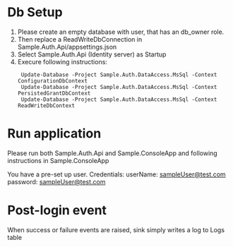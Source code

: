 # Db Setup

1. Please create an empty database with user, that has an db_owner role.
2. Then replace a ReadWriteDbConnection in Sample.Auth.Api/appsettings.json 
3. Select Sample.Auth.Api (Identity server) as Startup
4. Execure following instructions:
   ```
    Update-Database -Project Sample.Auth.DataAccess.MsSql -Context ConfigurationDbContext
    Update-Database -Project Sample.Auth.DataAccess.MsSql -Context PersistedGrantDbContext
    Update-Database -Project Sample.Auth.DataAccess.MsSql -Context ReadWriteDbContext
   ```

# Run application
Please run both Sample.Auth.Api and Sample.ConsoleApp and following instructions in Sample.ConsoleApp

You have a pre-set up user. Credentials:
userName: sampleUser@test.com
password: sampleUser@test.com

# Post-login event
When success or failure events are raised, sink simply writes a log to Logs table



